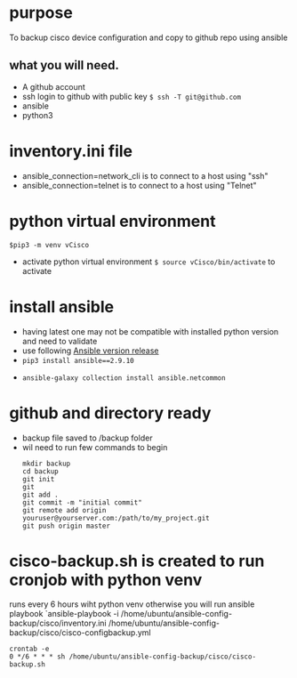 # purpose
 To backup cisco device configuration and copy to github repo using ansible
## what you will need.
  - A github account
  - ssh login to github with public key `$ ssh -T git@github.com`
  - ansible
  - python3
# inventory.ini file
- ansible_connection=network_cli  is to connect to a host using "ssh"
- ansible_connection=telnet  is to connect to a host using "Telnet"
# python virtual environment
~~~
$pip3 -m venv vCisco
~~~
- activate python virtual environment
  `$ source vCisco/bin/activate` to activate
# install ansible
* having latest one may not be compatible with installed python version and need to validate
 * use following [Ansible version release](https://docs.ansible.com/ansible/latest/reference_appendices/release_and_maintenance.html)
 * `pip3 install ansible==2.9.10`
- `ansible-galaxy collection install ansible.netcommon`
# github and directory ready
* backup file saved to <directoty>/backup folder
* wil need to run few commands to begin
  ~~~
  mkdir backup
  cd backup
  git init
  git
  git add .
  git commit -m "initial commit"
  git remote add origin youruser@yourserver.com:/path/to/my_project.git
  git push origin master
  ~~~ 
# cisco-backup.sh is created to run cronjob with python venv
runs every 6 hours wiht python venv otherwise you will run ansible playbook
`ansible-playbook -i /home/ubuntu/ansible-config-backup/cisco/inventory.ini /home/ubuntu/ansible-config-backup/cisco/cisco-configbackup.yml

~~~
crontab -e
0 */6 * * * sh /home/ubuntu/ansible-config-backup/cisco/cisco-backup.sh
~~~
